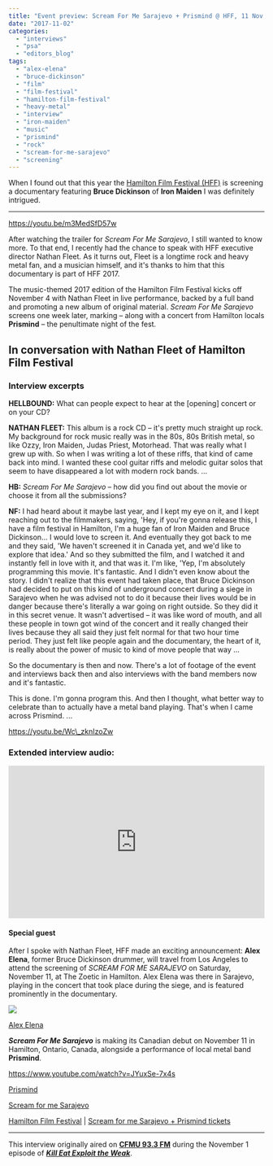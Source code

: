 ```yaml
---
title: "Event preview: Scream For Me Sarajevo + Prismind @ HFF, 11 Nov 2017"
date: "2017-11-02"
categories: 
  - "interviews"
  - "psa"
  - "editors_blog"
tags: 
  - "alex-elena"
  - "bruce-dickinson"
  - "film"
  - "film-festival"
  - "hamilton-film-festival"
  - "heavy-metal"
  - "interview"
  - "iron-maiden"
  - "music"
  - "prismind"
  - "rock"
  - "scream-for-me-sarajevo"
  - "screening"
---
```


When I found out that this year the [Hamilton Film Festival (HFF)](http://www.hamiltonfilmfestival.com/) is screening a documentary featuring **Bruce Dickinson** of **Iron Maiden** I was definitely intrigued.

* * *

https://youtu.be/m3MedSfD57w

After watching the trailer for _Scream For Me Sarajevo_, I still wanted to know more. To that end, I recently had the chance to speak with HFF executive director Nathan Fleet. As it turns out, Fleet is a longtime rock and heavy metal fan, and a musician himself, and it's thanks to him that this documentary is part of HFF 2017.

The music-themed 2017 edition of the Hamilton Film Festival kicks off November 4 with Nathan Fleet in live performance, backed by a full band and promoting a new album of original material. _Scream For Me Sarajevo_ screens one week later, marking – along with a concert from Hamilton locals **Prismind** – the penultimate night of the fest.

## In conversation with Nathan Fleet of Hamilton Film Festival

### Interview excerpts

**HELLBOUND:** What can people expect to hear at the \[opening\] concert or on your CD?

**NATHAN FLEET:** This album is a rock CD – it's pretty much straight up rock. My background for rock music really was in the 80s, 80s British metal, so like Ozzy, Iron Maiden, Judas Priest, Motorhead. That was really what I grew up with. So when I was writing a lot of these riffs, that kind of came back into mind. I wanted these cool guitar riffs and melodic guitar solos that seem to have disappeared a lot with modern rock bands. ...

**HB:** _Scream For Me Sarajevo_ – how did you find out about the movie or choose it from all the submissions?

**NF:** I had heard about it maybe last year, and I kept my eye on it, and I kept reaching out to the filmmakers, saying, 'Hey, if you're gonna release this, I have a film festival in Hamilton, I'm a huge fan of Iron Maiden and Bruce Dickinson... I would love to screen it. And eventually they got back to me and they said, 'We haven't screened it in Canada yet, and we'd like to explore that idea.' And so they submitted the film, and I watched it and instantly fell in love with it, and that was it. I'm like, 'Yep, I'm absolutely programming this movie. It's fantastic. And I didn't even know about the story. I didn't realize that this event had taken place, that Bruce Dickinson had decided to put on this kind of underground concert during a siege in Sarajevo when he was advised not to do it because their lives would be in danger because there's literally a war going on right outside. So they did it in this secret venue. It wasn't advertised – it was like word of mouth, and all these people in town got wind of the concert and it really changed their lives because they all said they just felt normal for that two hour time period. They just felt like people again and the documentary, the heart of it, is really about the power of music to kind of move people that way ...

So the documentary is then and now. There's a lot of footage of the event and interviews back then and also interviews with the band members now and it's fantastic.

This is done. I'm gonna program this. And then I thought, what better way to celebrate than to actually have a metal band playing. That's when I came across Prismind. ...

https://youtu.be/Wc\_zknIzoZw

### Extended interview audio:

<iframe src="https://w.soundcloud.com/player/?url=https%3A//api.soundcloud.com/tracks/347336127%3Fsecret_token%3Ds-lSsfZ&amp;color=%23ff5500&amp;auto_play=false&amp;hide_related=false&amp;show_comments=true&amp;show_user=true&amp;show_reposts=false&amp;show_teaser=true&amp;visual=true" width="100%" height="300" frameborder="no" scrolling="no"></iframe>

#### Special guest

After I spoke with Nathan Fleet, HFF made an exciting announcement: **Alex Elena**, former Bruce Dickinson drummer, will travel from Los Angeles to attend the screening of _SCREAM FOR ME SARAJEVO_ on Saturday, November 11, at The Zoetic in Hamilton. Alex Elena was there in Sarajevo, playing in the concert that took place during the siege, and is featured prominently in the documentary.

![](https://hellbound.ca/wp-content/uploads/2017/10/Alex-Elena.jpg)

[Alex Elena](http://alexelenatv.com/)

**_Scream For Me Sarajevo_** is making its Canadian debut on November 11 in Hamilton, Ontario, Canada, alongside a performance of local metal band **Prismind**.

https://www.youtube.com/watch?v=JYuxSe-7x4s

[Prismind](https://www.prismindband.com/)

[Scream for me Sarajevo](https://www.facebook.com/screamformesarajevo/)

[Hamilton Film Festival](http://www.hamiltonfilmfestival.com/) | [Scream for me Sarajevo + Prismind tickets](https://www.bruha.com/event/1802)

* * *

This interview originally aired on [**CFMU 93.3 FM**](http://cfmu.ca/) during the November 1 episode of [**_Kill Eat Exploit the Weak_**](http://cfmu.ca/shows/65-kill-eat-exploit-the-weak).
